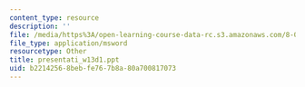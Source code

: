 ```yaml
---
content_type: resource
description: ''
file: /media/https%3A/open-learning-course-data-rc.s3.amazonaws.com/8-02t-electricity-and-magnetism-spring-2005/b22142568bebfe767b8a80a700817073_presentati_w13d1.ppt
file_type: application/msword
resourcetype: Other
title: presentati_w13d1.ppt
uid: b2214256-8beb-fe76-7b8a-80a700817073
---
```

